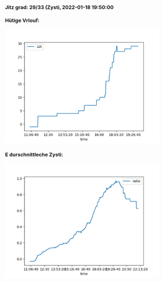 ### Jitz grad: 29/33 (Zysti, 2022-01-18 19:50:00

### Hütige Vrlouf:
![Graph](Today.png)

### E durschnittleche Zysti:
![Graph](Zysti.png)